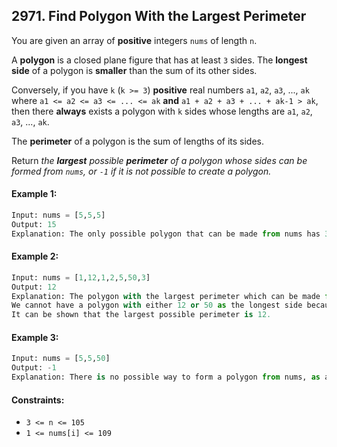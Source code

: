 ## 2971. Find Polygon With the Largest Perimeter

You are given an array of **positive** integers `nums` of length `n`.

A **polygon** is a closed plane figure that has at least `3` sides. The **longest side** of a polygon is **smaller** than the sum of its other sides.

Conversely, if you have `k` (`k >= 3`) **positive** real numbers `a1`, `a2`, `a3`, ..., `ak` where `a1 <= a2 <= a3 <= ... <= ak` **and** `a1 + a2 + a3 + ... + ak-1 > ak`, then there **always** exists a polygon with `k` sides whose lengths are `a1`, `a2`, `a3`, ..., `ak`.

The **perimeter** of a polygon is the sum of lengths of its sides.

Return _the **largest** possible **perimeter** of a polygon whose sides can be formed from `nums`, or `-1` if it is not possible to create a polygon._

 

#### Example 1:
```py
Input: nums = [5,5,5]
Output: 15
Explanation: The only possible polygon that can be made from nums has 3 sides: 5, 5, and 5. The perimeter is 5 + 5 + 5 = 15.
```
#### Example 2:
```py
Input: nums = [1,12,1,2,5,50,3]
Output: 12
Explanation: The polygon with the largest perimeter which can be made from nums has 5 sides: 1, 1, 2, 3, and 5. The perimeter is 1 + 1 + 2 + 3 + 5 = 12.
We cannot have a polygon with either 12 or 50 as the longest side because it is not possible to include 2 or more smaller sides that have a greater sum than either of them.
It can be shown that the largest possible perimeter is 12.
```
#### Example 3:
```py
Input: nums = [5,5,50]
Output: -1
Explanation: There is no possible way to form a polygon from nums, as a polygon has at least 3 sides and 50 > 5 + 5.
```

#### Constraints:
- `3 <= n <= 105`
- `1 <= nums[i] <= 109`